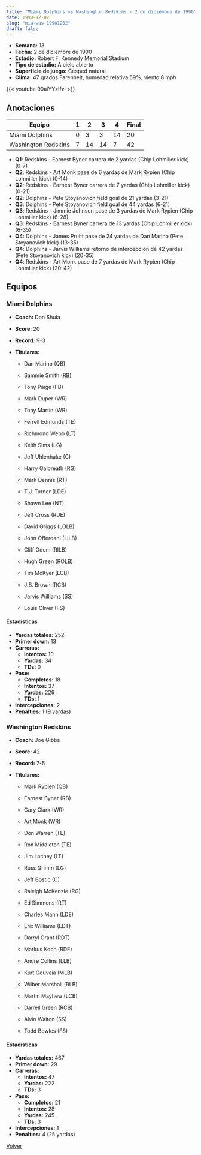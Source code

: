 ```yaml
---
title: "Miami Dolphins vs Washington Redskins - 2 de diciembre de 1990"
date: 1990-12-02
slug: "mia-was-19901202"
draft: false
---
```


- **Semana:** 13
- **Fecha:** 2 de diciembre de 1990
- **Estadio:** Robert F. Kennedy Memorial Stadium
- **Tipo de estadio:** A cielo abierto
- **Superficie de juego:** Césped natural
- **Clima:** 47 grados Farenheit, humedad relativa 59%, viento 8 mph


{{< youtube 90alYYzIfzI >}}


## Anotaciones
| Equipo | 1 | 2 | 3 | 4 | Final |
|--------|---|---|---|---|-------|
| Miami Dolphins  | 0 | 3 | 3 | 14  | 20 |
| Washington Redskins  | 7 | 14 | 14 | 7  | 42 |
- **Q1**: Redskins - Earnest Byner carrera de 2 yardas (Chip Lohmiller kick) (0-7)
- **Q2**: Redskins - Art Monk pase de 6 yardas de Mark Rypien (Chip Lohmiller kick) (0-14)
- **Q2**: Redskins - Earnest Byner carrera de 7 yardas (Chip Lohmiller kick) (0-21)
- **Q2**: Dolphins - Pete Stoyanovich field goal de 21 yardas (3-21)
- **Q3**: Dolphins - Pete Stoyanovich field goal de 44 yardas (6-21)
- **Q3**: Redskins - Jimmie Johnson pase de 3 yardas de Mark Rypien (Chip Lohmiller kick) (6-28)
- **Q3**: Redskins - Earnest Byner carrera de 13 yardas (Chip Lohmiller kick) (6-35)
- **Q4**: Dolphins - James Pruitt pase de 24 yardas de Dan Marino (Pete Stoyanovich kick) (13-35)
- **Q4**: Dolphins - Jarvis Williams retorno de intercepción de 42 yardas (Pete Stoyanovich kick) (20-35)
- **Q4**: Redskins - Art Monk pase de 7 yardas de Mark Rypien (Chip Lohmiller kick) (20-42)


## Equipos


### Miami Dolphins
* **Coach:** Don Shula
* **Score:** 20
* **Record:** 9-3
* **Titulares:** 

  * Dan Marino (QB) 

  * Sammie Smith (RB) 

  * Tony Paige (FB) 

  * Mark Duper (WR) 

  * Tony Martin (WR) 

  * Ferrell Edmunds (TE) 

  * Richmond Webb (LT) 

  * Keith Sims (LG) 

  * Jeff Uhlenhake (C) 

  * Harry Galbreath (RG) 

  * Mark Dennis (RT) 

  * T.J. Turner (LDE) 

  * Shawn Lee (NT) 

  * Jeff Cross (RDE) 

  * David Griggs (LOLB) 

  * John Offerdahl (LILB) 

  * Cliff Odom (RILB) 

  * Hugh Green (ROLB) 

  * Tim McKyer (LCB) 

  * J.B. Brown (RCB) 

  * Jarvis Williams (SS) 

  * Louis Oliver (FS) 

#### Estadísticas
* **Yardas totales:** 252
* **Primer down:** 13
* **Carreras:**
  * **Intentos:** 10
  * **Yardas:** 34
  * **TDs:** 0
* **Pase:**
  * **Completos:** 18
  * **Intentos:** 37
  * **Yardas:** 229
  * **TDs:** 1
* **Intercepciones:** 2
* **Penalties:** 1 (9 yardas)

### Washington Redskins
* **Coach:** Joe Gibbs
* **Score:** 42
* **Record:** 7-5
* **Titulares:** 

  * Mark Rypien (QB) 

  * Earnest Byner (RB) 

  * Gary Clark (WR) 

  * Art Monk (WR) 

  * Don Warren (TE) 

  * Ron Middleton (TE) 

  * Jim Lachey (LT) 

  * Russ Grimm (LG) 

  * Jeff Bostic (C) 

  * Raleigh McKenzie (RG) 

  * Ed Simmons (RT) 

  * Charles Mann (LDE) 

  * Eric Williams (LDT) 

  * Darryl Grant (RDT) 

  * Markus Koch (RDE) 

  * Andre Collins (LLB) 

  * Kurt Gouveia (MLB) 

  * Wilber Marshall (RLB) 

  * Martin Mayhew (LCB) 

  * Darrell Green (RCB) 

  * Alvin Walton (SS) 

  * Todd Bowles (FS) 

#### Estadísticas
* **Yardas totales:** 467
* **Primer down:** 29
* **Carreras:**
  * **Intentos:** 47
  * **Yardas:** 222
  * **TDs:** 3
* **Pase:**
  * **Completos:** 21
  * **Intentos:** 28
  * **Yardas:** 245
  * **TDs:** 3
* **Intercepciones:** 1
* **Penalties:** 4 (25 yardas)


[Volver](/historia/1990)
